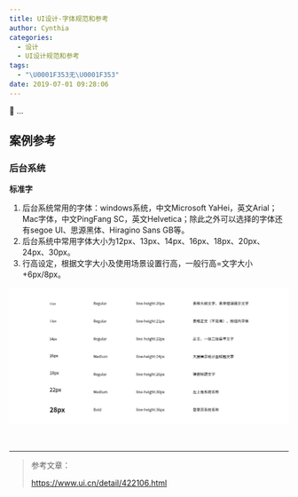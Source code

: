 ```yaml
---
title: UI设计-字体规范和参考
author: Cynthia
categories:
  - 设计
  - UI设计规范和参考
tags:
  - "\U0001F353无\U0001F353"
date: 2019-07-01 09:28:06
---
```


🐰
...
<!--more-->

## 案例参考

### 后台系统

**标准字**

1. 后台系统常用的字体：windows系统，中文Microsoft YaHei，英文Arial；Mac字体，中文PingFang SC，英文Helvetica；除此之外可以选择的字体还有segoe UI、思源黑体、Hiragino Sans GB等。
2. 后台系统中常用字体大小为12px、13px、14px、16px、18px、20px、24px、30px。
3. 行高设定，根据文字大小及使用场景设置行高，一般行高=文字大小+6px/8px。



![](https://raw.githubusercontent.com/Cynthia0329/images/master/img/20190701092911.png)

































<br>

---

> 参考文章：
>
> https://www.ui.cn/detail/422106.html